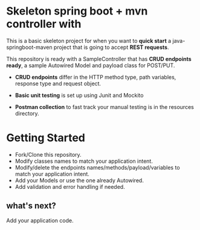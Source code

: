 # Skeleton spring boot + mvn controller with
This is a basic skeleton project for when you want to **quick start**
a java-springboot-maven project that is going to accept **REST requests**.

This repository is ready with a SampleController that has **CRUD endpoints ready**, a sample Autowired Model and payload class for POST/PUT.

- **CRUD endpoints** differ in the HTTP method type, path variables, response type and request object.

- **Basic unit testing** is set up using Junit and Mockito

- **Postman collection** to fast track your manual testing is in the resources directory.

# Getting Started
- Fork/Clone this repository.
- Modify classes names to match your application intent.
- Modify/delete the endpoints names/methods/payload/variables to match your application intent.
- Add your Models or use the one already Autowired.
- Add validation and error handling if needed.

## what's next?
Add your application code.
